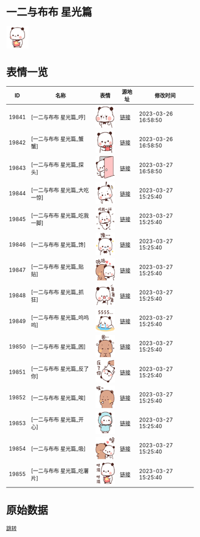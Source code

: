 # 一二与布布 星光篇

<img src="./cover.png" height="60" alt="cover" />

# 表情一览

|ID|名称|表情|源地址|修改时间|
|----|----|----|----|----|
|19841|[一二与布布 星光篇_哼]|<img src="./pic/019841_%5B一二与布布 星光篇_哼%5D.png" height="60" alt="哼"/>|[链接](https://i0.hdslb.com/bfs/garb/8e472b94b95aa3622b3334e9d741892386e8ae05.png)|2023-03-26 16:58:50|
|19842|[一二与布布 星光篇_蟹蟹]|<img src="./pic/019842_%5B一二与布布 星光篇_蟹蟹%5D.png" height="60" alt="蟹蟹"/>|[链接](https://i0.hdslb.com/bfs/garb/2ca501b7e5d18db49364a098d66bfa3fcd87e914.png)|2023-03-26 16:58:50|
|19843|[一二与布布 星光篇_探头]|<img src="./pic/019843_%5B一二与布布 星光篇_探头%5D.png" height="60" alt="探头"/>|[链接](https://i0.hdslb.com/bfs/garb/eb382cf83153edac59823b66d3eb6978f05ed0b1.png)|2023-03-27 16:58:50|
|19844|[一二与布布 星光篇_大吃一惊]|<img src="./pic/019844_%5B一二与布布 星光篇_大吃一惊%5D.png" height="60" alt="大吃一惊"/>|[链接](https://i0.hdslb.com/bfs/garb/5d30ff8ff1386651bba941f16004d54dbaed7e1a.png)|2023-03-27 15:25:40|
|19845|[一二与布布 星光篇_吃我一脚]|<img src="./pic/019845_%5B一二与布布 星光篇_吃我一脚%5D.png" height="60" alt="吃我一脚"/>|[链接](https://i0.hdslb.com/bfs/garb/dc29899c47420460b320d467f4eabe3d2e49a4c5.png)|2023-03-27 15:25:40|
|19846|[一二与布布 星光篇_馋]|<img src="./pic/019846_%5B一二与布布 星光篇_馋%5D.png" height="60" alt="馋"/>|[链接](https://i0.hdslb.com/bfs/garb/2fcc644e59df7531c969f148e0a446d6fc762aef.png)|2023-03-27 15:25:40|
|19847|[一二与布布 星光篇_贴贴]|<img src="./pic/019847_%5B一二与布布 星光篇_贴贴%5D.png" height="60" alt="贴贴"/>|[链接](https://i0.hdslb.com/bfs/garb/e9f41cc7d4a7d6b8cd25efee4bccb5a550fc3cab.png)|2023-03-27 15:25:40|
|19848|[一二与布布 星光篇_抓狂]|<img src="./pic/019848_%5B一二与布布 星光篇_抓狂%5D.png" height="60" alt="抓狂"/>|[链接](https://i0.hdslb.com/bfs/garb/9779f8280ac2474832abe9b7fcd2d1add731ed7b.png)|2023-03-27 15:25:40|
|19849|[一二与布布 星光篇_呜呜呜]|<img src="./pic/019849_%5B一二与布布 星光篇_呜呜呜%5D.png" height="60" alt="呜呜呜"/>|[链接](https://i0.hdslb.com/bfs/garb/3ba8ca6c3d2b020a76bd08468fd463ef9485cbbd.png)|2023-03-27 15:25:40|
|19850|[一二与布布 星光篇_困]|<img src="./pic/019850_%5B一二与布布 星光篇_困%5D.png" height="60" alt="困"/>|[链接](https://i0.hdslb.com/bfs/garb/c518df59fbf84832d0b1e1fe6769851b6aebf784.png)|2023-03-27 15:25:40|
|19851|[一二与布布 星光篇_反了你]|<img src="./pic/019851_%5B一二与布布 星光篇_反了你%5D.png" height="60" alt="反了你"/>|[链接](https://i0.hdslb.com/bfs/garb/8ca209531035440ffe52f845e8cda497fcbe202d.png)|2023-03-27 15:25:40|
|19852|[一二与布布 星光篇_唉]|<img src="./pic/019852_%5B一二与布布 星光篇_唉%5D.png" height="60" alt="唉"/>|[链接](https://i0.hdslb.com/bfs/garb/bb9a739950ee124bf4c95d17202a26a446b4e90b.png)|2023-03-27 15:25:40|
|19853|[一二与布布 星光篇_开心]|<img src="./pic/019853_%5B一二与布布 星光篇_开心%5D.png" height="60" alt="开心"/>|[链接](https://i0.hdslb.com/bfs/garb/d48794eef322f0266d5a056b1853ffcdd216024b.png)|2023-03-27 15:25:40|
|19854|[一二与布布 星光篇_吸]|<img src="./pic/019854_%5B一二与布布 星光篇_吸%5D.png" height="60" alt="吸"/>|[链接](https://i0.hdslb.com/bfs/garb/80166f84bfa406f55e88018f789957a9a5554226.png)|2023-03-27 15:25:40|
|19855|[一二与布布 星光篇_吃薯片]|<img src="./pic/019855_%5B一二与布布 星光篇_吃薯片%5D.png" height="60" alt="吃薯片"/>|[链接](https://i0.hdslb.com/bfs/garb/b409e841f2c4c42c9f75517e16e1a7f73436f7c1.png)|2023-03-27 15:25:40|

# 原始数据

[跳转](./raw.json)

